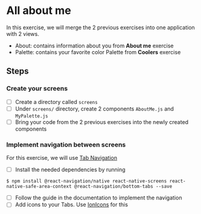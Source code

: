 # All about me

In this exercise, we will merge the 2 previous exercises into one application with 2 views.

- About: contains information about you from **About me** exercise
- Palette: contains your favorite color Palette from **Coolers** exercise

## Steps

### Create your screens

- [ ] Create a directory called `screens`
- [ ] Under `screens/` directory, create 2 components `AboutMe.js` and `MyPalette.js`
- [ ] Bring your code from the 2 previous exercises into the newly created components

### Implement navigation between screens

For this exercise, we will use [Tab Navigation](https://reactnavigation.org/docs/tab-based-navigation/)

- [ ] Install the needed dependencies by running

```
$ npm install @react-navigation/native react-native-screens react-native-safe-area-context @react-navigation/bottom-tabs --save
```

- [ ] Follow the guide in the documentation to implement the navigation
- [ ] Add icons to your Tabs. Use [IonIcons](https://ionic.io/ionicons) for this
